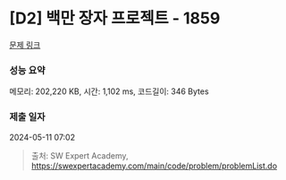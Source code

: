 # [D2] 백만 장자 프로젝트 - 1859 

[문제 링크](https://swexpertacademy.com/main/code/problem/problemDetail.do?contestProbId=AV5LrsUaDxcDFAXc) 

### 성능 요약

메모리: 202,220 KB, 시간: 1,102 ms, 코드길이: 346 Bytes

### 제출 일자

2024-05-11 07:02



> 출처: SW Expert Academy, https://swexpertacademy.com/main/code/problem/problemList.do
